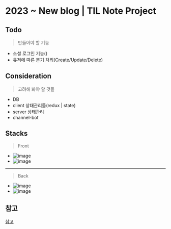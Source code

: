 # 2023 ~ New blog | TIL Note Project

## Todo
> 만들어야 할 기능
- 소셜 로그인 기능()
- 유저에 따른 분기 처리(Create/Update/Delete)

## Consideration
> 고려해 봐야 할 것들
- DB
- client 상태관리툴(redux | state)
- server 상태관리
- channel-bot

## Stacks
> Front
- ![image](https://img.shields.io/badge/FRONT-React-%2361DAFB?style=for-the-badge&logo=React)
- ![image](https://img.shields.io/badge/FRONT-TypeScript-%234479A1?style=for-the-badge&logo=Typescript)

---
> Back
- ![image](https://img.shields.io/badge/BACK-Node.js-%23339933?style=for-the-badge&logo=Node.js)
- ![image](https://img.shields.io/badge/BACK-EXPRESS-%23000000?style=for-the-badge&logo=Express)

참고
---
[참고](https://)
